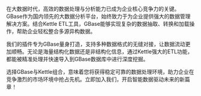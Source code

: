 在大数据时代，高效的数据处理与分析能力已成为企业核心竞争力的关键。GBase作为国内领先的大数据分析平台，始终致力于为企业提供强大的数据管理解决方案。结合Kettle ETL工具，GBase能够实现复杂的数据抽取、转换和加载操作，帮助企业轻松整合多源异构数据。

我们的插件专为GBase量身打造，支持多种数据格式的无缝对接，让数据流动更加顺畅。无论是海量结构化数据还是非结构化信息，通过Kettle强大的ETL功能，都能被精准处理并快速导入到GBase数据库中进行深度挖掘。

选择GBase与Kettle组合，意味着您将获得稳定可靠的数据处理环境，助力企业在竞争激烈的市场环境中抢占先机。立即加入我们，开启智能数据驱动未来的新篇章！